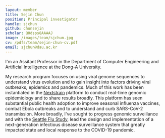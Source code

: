 ```yaml
---
layout: member
title: Sejin Chun
position: Principal investigator
handle: sjchun
github: chunsejin
scholar: Q0dsps8AAAAJ
image: /images/team/sjchun.jpg
cv: /pdfs/team/sejin-chun-cv.pdf
email: sjchun@dau.ac.kr
---
```


I'm an Assitant Professor in the Department of Computer Engineering and Artificial Intelligence at the Dong-A University.

My research program focuses on using viral genome sequences to understand virus evolution and to gain insight into factors driving viral outbreaks, epidemics and pandemics.
Much of this work has been instantiated in the [Nextstrain](https://nextstrain.org/) platform to conduct real-time genomic epidemiology and to share results broadly.
This platform has seen substantial public health adoption to improve seasonal influenza vaccines, combat Ebola outbreaks and to understand and curb SARS-CoV-2 transmission.
More broadly, I've sought to progress genomic surveillance and with the [Seattle Flu Study](https://seattleflu.org/), lead the design and implementation of a next-generation infectious disease surveillance system that greatly impacted state and local response to the COVID-19 pandemic.

